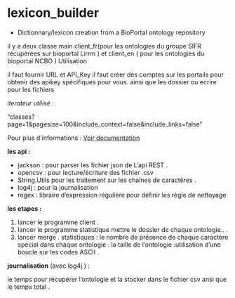 # lexicon_builder
* Dictionnary/lexicon creation from a BioPortal ontology repository

il y a deux classe main client_fr(pour les ontologies du groupe SIFR récupérées sur bioportal Lirrm ) et client_en ( pour les ontologies du bioportal NCBO ) 
Utilisation 

il faut fournir URL et API_Key 
il faut créer des comptes sur les portails pour obtenir des apikey spécifiques pour vous.
ainsi que les dossier ou ecrire  pour les fichiers 

*iterateur utilisé* : 

“classes?page=1&pagesize=100&include_context=false&include_links=false"


 Pour plus  d’informations  : 
[ Voir documentation ](http://data.bioontology.org/documentation)


**les api :**

- jackson : pour parser les fichier json de L’api REST .
- opencsv : pour lecture/écriture des fichier .csv
- String.Utils pour les traitement  sur les chaînes de caractères .
- log4j : pour la journalisation 
- regex : libraire d’expression régulière pour définir les règle de nettoyage 

**les etapes  :**

1. lancer le programme client  .
2. lancer le programme statistique mettre le dossier de chaque  ontologie.. .
3. lancer merge .
statistiques :
le nombre de présence de chaque caractère spécial dans chaque ontologie :
la taille de l’ontologie :utilisation d’une boucle sur les  codes ASCII .

**journalisation** (avec log4j  ) :

le temps pour récupérer l’ontologie et la stocker dans le fichier csv ansi que le temps total   .
